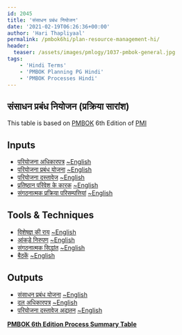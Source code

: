 ```yaml
---
id: 2045   
title: 'संसाधन प्रबंध नियोजन'
date: '2021-02-19T06:26:36+00:00'
author: 'Hari Thapliyaal'
permalink: /pmbok6hi/plan-resource-management-hi/
header:
  teaser: /assets/images/pmlogy/1037-pmbok-general.jpg
tags:
    - 'Hindi Terms'
    - 'PMBOK Planning PG Hindi'
    - 'PMBOK Processes Hindi'
---
```


## संसाधन प्रबंध नियोजन (प्रक्रिया सारांश)

This table is based on [PMBOK](https://www.pmi.org/pmbok-guide-standards) 6th Edition of [PMI](https://www.pmi.org)

## Inputs

- [परियोजना अधिकारपत्र](/pmbok6hi/project-charter-hi) [~English](/pmbok6/Project-Charter)
- [परियोजना प्रबंध योजना](/pmbok6hi/project-management-plan-hi) [~English](/pmbok6/Project-Management-Plan)
- [परियोजना दस्तावेज](/pmbok6hi/project-documents-hi) [~English](/pmbok6/Project-Documents)
- [प्रतिष्ठान परिवेश के कारक](/pmbok6hi/enterprise-environmental-factors-hi) [~English](/pmbok6/Enterprise-Environmental-Factors)
- [संगठनात्मक प्रक्रिया परिसम्पत्तियां](/pmbok6hi/organizational-process-assets-hi) [~English](/pmbok6/Organizational-Process-Assets)

## Tools & Techniques

- [विशेषज्ञ की राय](/pmbok6hi/expert-judgement-hi) [~English](/pmbok6/Expert-Judgement)
- [आंकड़े निरुपण](/pmbok6hi/data-representation-hi) [~English](/pmbok6/Data-Representation)
- [संगठनात्मक सिद्धांत](/pmbok6hi/organizational-theory-hi) [~English](/pmbok6/Organizational-Theory)
- [बैठकें](/pmbok6hi/meetings-hi) [~English](/pmbok6/Meetings)

## Outputs

- [संसाधन प्रबंध योजना](/pmbok6hi/resource-management-plan-hi) [~English](/pmbok6/Resource-Management-Plan)
- [दल अधिकारपत्र](/pmbok6hi/team-charter-hi) [~English](/pmbok6/Team-Charter)
- [परियोजना दस्तावेज अद्यतन](/pmbok6hi/project-documents-updates-hi) [~English](/pmbok6/Project-Documents-Updates)

**[PMBOK 6th Edition Process Summary Table](process-groups-and-processes-in-pmbok6/)**